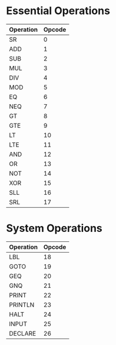 # Essential Operations

| Operation | Opcode |
|-----------|--------|
| SR        | 0      |
| ADD       | 1      |
| SUB       | 2      |
| MUL       | 3      |
| DIV       | 4      |
| MOD       | 5      |
| EQ        | 6      |
| NEQ       | 7      |
| GT        | 8      |
| GTE       | 9      |
| LT        | 10     |
| LTE       | 11     |
| AND       | 12     |
| OR        | 13     |
| NOT       | 14     |
| XOR       | 15     |
| SLL       | 16     |
| SRL       | 17     |

# System Operations

| Operation | Opcode |
|-----------|-------|
| LBL       | 18    |
| GOTO      | 19    |
| GEQ       | 20    |
| GNQ       | 21    |
| PRINT     | 22    |
| PRINTLN   | 23    |
| HALT      | 24    |
| INPUT     | 25    |
| DECLARE   | 26    |








